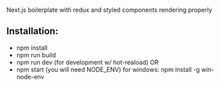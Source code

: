 Next.js boilerplate with redux and styled components rendering properly

## Installation:
* npm install
* npm run build
* npm run dev (for development w/ hot-reaload)
OR
* npm start (you will need NODE_ENV) for windows: npm install -g win-node-env